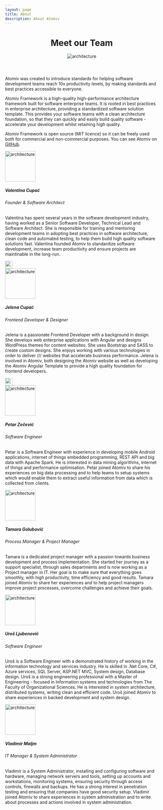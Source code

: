 ```yaml
---
layout: page
title: About
description: About Atomiv
---
```


<!-- Banner -->
<header class="ov-banner">
    <div class="container">
        <h1>Meet our Team</h1>
        <div class="d-flex justify-content-center">
            <figure class="figure-features2">
                <img height="" width="" src="{{ site.url }}/img/about/about2.svg" alt="architecture" class="img-fluid">
            </figure>
        </div>
    </div>
</header>



<!-- Promo / Benefits -->
<article class="ov-about">
    <div class="container">
        <div class="about-intro">
            <!-- Intro -->
            <p>Atomiv was created to introduce standards for helping software development teams reach 10x productivity levels, by making standards and best practices accessible to everyone.</p>
            <p>Atomiv Framework is a high-quality high-performance architecture framework built for software enterprise teams. It is rooted in best practices in enterprise architecture, providing a standardized software solution template. This provides your software teams with a clean architecture foundation, so that they can quickly and easily build quality software - accelerate your development whilst retaining high quality.</p>
            <p class="para-link">Atomiv Framework is open source (MIT licence) so it can be freely used both for commercial and non-commercial purposes. You can see Atomiv on 
                <a href="https://github.com/atomiv" target="_blank">
                    GitHub</a>.
            </p>
        </div>
        <!-- row 1 -->
        <div class="row ov-about-row">
            <div class="col-12">
                <!-- align-items-end -->
                <div class="d-md-flex align-items-center">
                    <div>
                        <!-- image can be on the right side -->
                        <img height="100" width="100" src="{{ site.url }}/img/about/valentina.jpg" alt="architecture"
                        class="img-fluid w-100 profile-img">
                    </div>
                    <div>
                        <h5>Valentina Cupać</h5>
                        <h6>Founder & Software Architect</h6>
                        <p>Valentina has spent several years in the software development industry, having worked as a Senior Software Developer, Technical Lead and Software Architect. She is responsible for training and mentoring development teams in adopting best practices in software architecture, clean code and automated testing, to help them build high quality software solutions fast. Valentina founded Atomiv to standardize software development, increase team productivity and ensure projects are maintinable in the long-run.</p>
                        <div>
                            <i class="fab fa-linkedin"></i>
                            <i class="fab fa-xing"></i>
                            <i class="fab fa-github"></i>
                            <img height="24" width="24" src="{{ site.url }}/img/about/optivem-logo.svg" alt="architecture"
                            class="logo-icon">
                        </div>
                    </div>
                </div>
            </div>
        </div>
        <!-- Feel free to contact Valentina via [LinkedIn](https://www.linkedin.com/in/valentinacupac/), [XING](https://www.xing.com/profile/Valentina_Cupac), [GitHub](https://github.com/valentinacupac) and [Optivem](https://optivem.com/). -->
        <!-- row 2 -->
        <div class="row ov-about-row">
            <div class="col-12">
                <div class="d-md-flex align-items-center">
                    <div>
                        <img height="100" width="100" src="{{ site.url }}/img/about/jelena.png" alt="architecture"
                        class="img-fluid w-100 profile-img">
                    </div>
                    <div>
                        <h5>Jelena Cupać</h5>
                        <h6>Frontend Developer & Designer</h6>
                        <p>
                        Jelena is a passionate Frontend Developer with a background in design. She develops web enterprise applications with Angular and designs WordPress themes for content websites. She uses Bootstrap and SASS to create custom designs. She enjoys working with various technologies in order to deliver /// websites that accelerate business performance. Jelena is involved in Atomiv, both designing the Atomiv website as well as developing the Atomiv Angular Template to provide a high quality foundation for frontend developers.
                        </p>
                        <div>
                            <i class="fab fa-linkedin"></i>
                            <i class="fab fa-xing"></i>
                            <i class="fab fa-github"></i>
                            <img height="24" width="24" src="{{ site.url }}/img/about/senovim-logo.svg" alt="architecture"
                            class="logo-icon">
                        </div>
                    </div>
                </div>
            </div>
        </div>
        <!-- 
Feel free to contact Jelena via [LinkedIn](https://www.linkedin.com/in/jelenacupac/), [GitHub](https://github.com/jcupac) and [Senovim](http://senovim.com/). -->
        <!-- row 3 -->
        <div class="row ov-about-row">
            <div class="col-12">
                <div class="d-md-flex align-items-center">
                    <div>
                        <img height="100" width="100" src="{{ site.url }}/img/about/petar.jpg" alt="architecture"
                        class="img-fluid w-100 profile-img">
                    </div>
                    <div>
                        <h5>Petar Zečević</h5>
                        <h6>Software Engineer</h6>
                        <p>Petar is a Software Engineer with experience in developing mobile Android applications, internet of things embedded programming, REST API and big data with Apache Spark. He is interested in data mining algorithms, internet of things and performance optimisation. Petar joined Atomiv to share his experiences on big data processing and to help teams to setup systems which would enable them to extract useful information from data which is collected from clients.</p>
                        <div>
                            <i class="fab fa-linkedin"></i>
                            <i class="fab fa-xing"></i>
                            <i class="fab fa-github"></i>
                        </div>
                    </div>
                </div>
            </div>
        </div>
        <!-- 
Feel free to contact Petar via [GitHub](https://github.com/PetarZecevic). -->
        <!-- row 5 -->
        <div class="row ov-about-row">
            <div class="col-12">
                <div class="d-md-flex align-items-center">
                    <div>
                        <img height="100" width="100" src="{{ site.url }}/img/about/tamara.jpg" alt="architecture"
                        class="img-fluid w-100 profile-img">
                    </div>
                    <div>
                        <h5>Tamara Golubović</h5>
                        <h6>Process Manager & Project Manager</h6>
                        <p>Tamara is a dedicated project manager with a passion towards business development and process implementation. She started her journey as a support specialist, through sales departments and is now working as a Project manager in IT. Her goal is to make sure that everything goes smoothly, with high productivity, time efficiency and good results. Tamara joined Atomiv to share her experiences and to help project managers improve project processes, overcome challenges and achieve their goals.</p>
                        <div>
                            <i class="fab fa-linkedin"></i>
                            <i class="fab fa-xing"></i>
                            <i class="fab fa-github"></i>
                        </div>
                    </div>
                </div>
            </div>
        </div>
        <!-- row 5 -->
        <div class="row ov-about-row">
            <div class="col-12">
                <!-- align-items-end -->
                <div class="d-md-flex align-items-center">
                    <div>
                        <!-- image can be on the right side -->
                        <img height="100" width="100" src="{{ site.url }}/img/about/uros2.jpg" alt="architecture"
                        class="img-fluid w-100 profile-img">
                    </div>
                    <div>
                        <h5>Uroš Ljubenović</h5>
                        <h6>Software Engineer</h6>
                        <p>Uroš is a Software Engineer with a demonstrated history of working in the information technology and services industry. He is skilled in .Net Core, C#, Azure services, SQL Server, ASP.NET MVC, System design, Database design. Uroš is a strong engineering professional with a Master of Engineering - focused in Information systems and technologies from The Faculty of Organizational Sciences. He is interested in system architecture, distributed systems, writing clean and efficient code. Uroš joined Atomiv to share experiences in backed development and system design.</p>
                        <div>
                            <i class="fab fa-linkedin"></i>
                            <i class="fab fa-xing"></i>
                            <i class="fab fa-github"></i>
                        </div>
                    </div>
                </div>
            </div>
        </div>
        <!-- Feel free to contact Uroš via [LinkedIn](https://www.linkedin.com/in/uroš-ljubenović-0ba686152) and [GitHub](https://github.com/urosl-jubenovic). -->
        <!-- row 6 -->
        <div class="row ov-about-row">
            <div class="col-12">
                <div class="d-md-flex align-items-center">
                    <div>
                        <img height="100" width="100" src="{{ site.url }}/img/about/vladimir.jpg" alt="architecture"
                        class="img-fluid w-100 profile-img">
                    </div>
                    <div>
                        <h5>Vladimir Maljm</h5>
                        <h6>IT Manager & System Administrator</h6>
                        <p>Vladimir is a System Administrator, installing and configuring software and hardware, managing network servers and tools, setting up accounts and workstations, monitoring systems, ensuring security through access controls, firewalls and backups. He has a strong interest in penetration testing and ensuring that companies have good security setup. Vladimir joined Atomiv to share experiences in system administration and to write about processes and actions involved in system administration.</p>
                        <div>
                            <i class="fab fa-linkedin"></i>
                            <i class="fab fa-xing"></i>
                            <i class="fab fa-github"></i>
                        </div>
                    </div>
                </div>
            </div>
        </div>
<!-- Feel free to contact Vladimir via [LinkedIn](https://www.linkedin.com/in/vladimirmaljm/) and [GitHub](https://github.com/vladimirmaljm). -->
    </div> 
</article>


